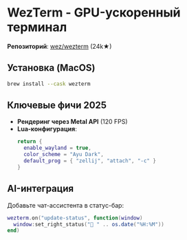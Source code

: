 # WezTerm - GPU-ускоренный терминал

**Репозиторий**: [wez/wezterm](https://github.com/wez/wezterm) (24k★)

## Установка (MacOS)
```bash
brew install --cask wezterm
```

## Ключевые фичи 2025
- **Рендеринг через Metal API** (120 FPS)
- **Lua-конфигурация**:
  ```lua
  return {
    enable_wayland = true,
    color_scheme = "Ayu Dark",
    default_prog = { "zellij", "attach", "-c" }
  }
  ```

## AI-интеграция
Добавьте чат-ассистента в статус-бар:
```lua
wezterm.on("update-status", function(window)
  window:set_right_status("🤖 " .. os.date("%H:%M"))
end)
```